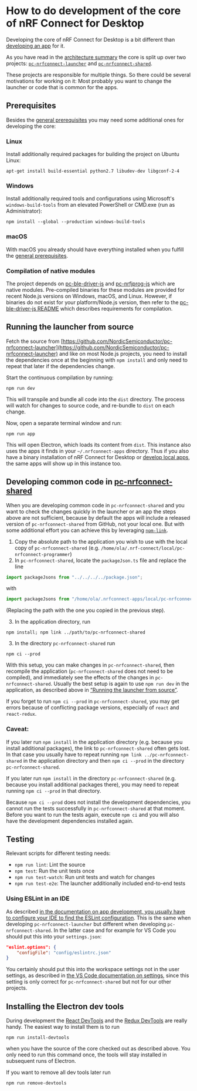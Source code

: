 ---
---

# How to do development of the core of nRF Connect for Desktop

Developing the core of nRF Connect for Desktop is a bit different than
[developing an app](./app_development) for it.

As you have read in the [architecture summary](./getting_started#the-core) the
core is split up over two projects:
[`pc-nrfconnect-launcher`](https://github.com/NordicSemiconductor/pc-nrfconnect-launcher)
and
[`pc-nrfconnect-shared`](https://github.com/NordicSemiconductor/pc-nrfconnect-shared).

These projects are responsible for multiple things. So there could be several
motivations for working on it: Most probably you want to change the launcher or
code that is common for the apps.

## Prerequisites

Besides the [general prerequisites](./getting_started#prerequisites) you may
need some additional ones for developing the core:

### Linux

Install additionally required packages for building the project on Ubuntu Linux:

    apt-get install build-essential python2.7 libudev-dev libgconf-2-4

### Windows

Install additionally required tools and configurations using Microsoft's
`windows-build-tools` from an elevated PowerShell or CMD.exe (run as
Administrator):

    npm install --global --production windows-build-tools

### macOS

With macOS you already should have everything installed when you fulfill the
[general prerequisites](./getting_started#prerequisites).

### Compilation of native modules

The project depends on
[pc-ble-driver-js](https://github.com/NordicSemiconductor/pc-ble-driver-js) and
[pc-nrfjprog-js](https://github.com/NordicSemiconductor/pc-nrfjprog-js) which
are native modules. Pre-compiled binaries for these modules are provided for
recent Node.js versions on Windows, macOS, and Linux. However, if binaries do
not exist for your platform/Node.js version, then refer to the
[pc-ble-driver-js README](https://github.com/NordicSemiconductor/pc-ble-driver-js)
which describes requirements for compilation.

## Running the launcher from source

Fetch the source from
[https://github.com/NordicSemiconductor/pc-nrfconnect-launcher](https://github.com/NordicSemiconductor/pc-nrfconnect-launcher)
and like on most Node.js projects, you need to install the dependencies once at
the beginning with `npm install` and only need to repeat that later if the
dependencies change.

Start the continuous compilation by running:

    npm run dev

This will transpile and bundle all code into the `dist` directory. The process
will watch for changes to source code, and re-bundle to `dist` on each change.

Now, open a separate terminal window and run:

    npm run app

This will open Electron, which loads its content from `dist`. This instance also
uses the apps it finds in your `~/.nrfconnect-apps` directory. Thus if you also
have a binary installation of nRF Connect for Desktop or
[develop local apps](./app_development), the same apps will show up in this
instance too.

## Developing common code in [pc-nrfconnect-shared](https://github.com/NordicSemiconductor/pc-nrfconnect-shared)

When you are developing common code in `pc-nrfconnect-shared` and you want to
check the changes quickly in the launcher or an app the steps above are not
sufficient, because by default the apps will include a released version of
`pc-nrfconnect-shared` from GitHub, not your local one. But with some additional
effort you can achieve this by leveraging
[`npm-link`](https://docs.npmjs.com/cli/link).

1. Copy the absolute path to the application you wish to use with the local copy of `pc-nrfconnect-shared` (e.g. `/home/ola/.nrf-connect/local/pc-nrfconnect-programmer`)
2. In `pc-nrfconnect-shared`, locate the `packageJson.ts` file and replace the line

```typescript
import packageJsons from "../../../../package.json";
```

with

```typescript
import packageJsons from "/home/ola/.nrfconnect-apps/local/pc-nrfconnect-programmer/package.json";
```

(Replacing the path with the one you copied in the previous step).

3. In the application directory, run

```
npm install; npm link ../path/to/pc-nrfconnect-shared
```

3. In the directory `pc-nrfconnect-shared` run

```
npm ci --prod
```

With this setup, you can make changes in `pc-nrfconnect-shared`, then recompile
the application (`pc-nrfconnect-shared` does not need to be compiled),
and immediately see the effects of the changes in `pc-nrfconnect-shared`.
Usually the best setup is again to use `npm run dev` in
the application, as described above in
[“Running the launcher from source”](#running-the-launcher-from-source).

If you forget to run `npm ci --prod` in `pc-nrfconnect-shared`, you may get
errors because of conflicting package versions, especially of `react` and
`react-redux`.

### Caveat:

If you later run `npm install` in the application directory (e.g.
because you install additional packages), the link to `pc-nrfconnect-shared`
often gets lost. In that case you usually have to repeat running
`npm link ../pc-nrfconnect-shared` in the application directory and
then `npm ci --prod` in the directory `pc-nrfconnect-shared`.

If you later run `npm install` in the directory `pc-nrfconnect-shared` (e.g.
because you install additional packages there), you may need to repeat running
`npm ci --prod` in that directory.

Because `npm ci --prod` does not install the development dependencies, you
cannot run the tests successfully in `pc-nrfconnect-shared` at that moment.
Before you want to run the tests again, execute `npm ci` and you will also have
the development dependencies installed again.

## Testing

Relevant scripts for different testing needs:

- `npm run lint`: Lint the source
- `npm test`: Run the unit tests once
- `npm run test-watch`: Run unit tests and watch for changes
- `npm run test-e2e`: The launcher additionally included end-to-end tests

### Using ESLint in an IDE

As described
[in the documentation on app development, you usually have to configure your IDE to find the ESLint configuration](./app_development#using-eslint-in-an-ide).
This is the same when developing `pc-nrfconnect-launcher` but different when
developing `pc-nrfconnect-shared`. In the latter case and for example for VS
Code you should put this into your `settings.json`:

```json
"eslint.options": {
    "configFile": "config/eslintrc.json"
}
```

You certainly should put this into the workspace settings not in the user
settings, as described in
[the VS Code documentation on settings](https://code.visualstudio.com/docs/getstarted/settings),
since this setting is only correct for `pc-nrfconnect-shared` but not for our
other projects.

## Installing the Electron dev tools

During development the
[React DevTools](https://github.com/facebook/react/tree/master/packages/react-devtools)
and the [Redux DevTools](https://github.com/zalmoxisus/redux-devtools-extension)
are really handy. The easiest way to install them is to run

    npm run install-devtools

when you have the source of the core checked out as described above. You only
need to run this command once, the tools will stay installed in subsequent runs
of Electron.

If you want to remove all dev tools later run

    npm run remove-devtools
